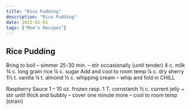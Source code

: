 ```yaml
---
title: "Rice Pudding"
description: "Rice Pudding"
date: 2025-01-01
tags: ["Mom's Recipes"]
---
```


## Rice Pudding

Bring to boil – simmer 25-30 min. – stir occasionally (until tender)
              4 c. milk
              ¾ c. long grain rice
              ¼ c. sugar
Add and cool to room temp
              ¼ c. dry sherry
              1½ t. vanilla
              ¼ t. almond
½ c. whipping cream – whip and fold in
CHILL
 
Raspberry Sauce
1 – 10 oz. frozen rasp.
1 T. cornstarch
½ c. current jelly
              ~ stir until thick and bubbly – cover one minute more – cool to room temp (strain)


